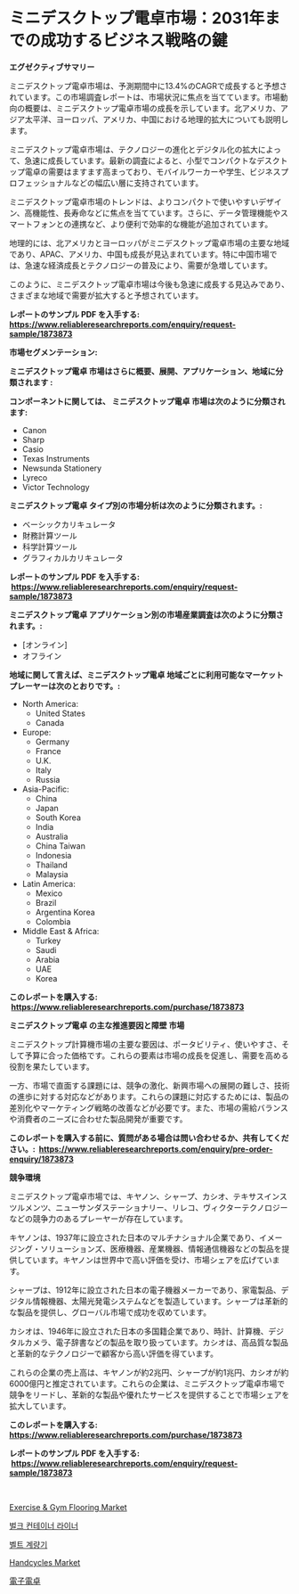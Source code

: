 <p><h1>ミニデスクトップ電卓市場：2031年までの成功するビジネス戦略の鍵</h1></p><p><strong>エグゼクティブサマリー</strong></p>
<p><p>ミニデスクトップ電卓市場は、予測期間中に13.4%のCAGRで成長すると予想されています。この市場調査レポートは、市場状況に焦点を当てています。市場動向の概要は、ミニデスクトップ電卓市場の成長を示しています。北アメリカ、アジア太平洋、ヨーロッパ、アメリカ、中国における地理的拡大についても説明します。</p><p>ミニデスクトップ電卓市場は、テクノロジーの進化とデジタル化の拡大によって、急速に成長しています。最新の調査によると、小型でコンパクトなデスクトップ電卓の需要はますます高まっており、モバイルワーカーや学生、ビジネスプロフェッショナルなどの幅広い層に支持されています。</p><p>ミニデスクトップ電卓市場のトレンドは、よりコンパクトで使いやすいデザイン、高機能性、長寿命などに焦点を当てています。さらに、データ管理機能やスマートフォンとの連携など、より便利で効率的な機能が追加されています。</p><p>地理的には、北アメリカとヨーロッパがミニデスクトップ電卓市場の主要な地域であり、APAC、アメリカ、中国も成長が見込まれています。特に中国市場では、急速な経済成長とテクノロジーの普及により、需要が急増しています。</p><p>このように、ミニデスクトップ電卓市場は今後も急速に成長する見込みであり、さまざまな地域で需要が拡大すると予想されています。</p></p>
<p><strong>レポートのサンプル PDF を入手する: <a href="https://www.reliableresearchreports.com/enquiry/request-sample/1873873">https://www.reliableresearchreports.com/enquiry/request-sample/1873873</a></strong></p>
<p><strong>市場セグメンテーション:</strong></p>
<p><strong> ミニデスクトップ電卓 市場はさらに概要、展開、アプリケーション、地域に分類されます :</strong></p>
<p><strong>コンポーネントに関しては、 ミニデスクトップ電卓 市場は次のように分類されます: &nbsp;</strong></p>
<p><ul><li>Canon</li><li>Sharp</li><li>Casio</li><li>Texas Instruments</li><li>Newsunda Stationery</li><li>Lyreco</li><li>Victor Technology</li></ul></p>
<p><strong> ミニデスクトップ電卓 タイプ別の市場分析は次のように分類されます。:</strong></p>
<p><ul><li>ベーシックカリキュレータ</li><li>財務計算ツール</li><li>科学計算ツール</li><li>グラフィカルカリキュレータ</li></ul></p>
<p><strong>レポートのサンプル PDF を入手する: &nbsp;<a href="https://www.reliableresearchreports.com/enquiry/request-sample/1873873">https://www.reliableresearchreports.com/enquiry/request-sample/1873873</a></strong></p>
<p><strong> ミニデスクトップ電卓 アプリケーション別の市場産業調査は次のように分類されます。:</strong></p>
<p><ul><li>[オンライン]</li><li>オフライン</li></ul></p>
<p><strong>地域に関して言えば、ミニデスクトップ電卓 地域ごとに利用可能なマーケットプレーヤーは次のとおりです。:</strong></p>
<p><ul>
    <li>
        North America:
        <ul>
            <li>United States</li>
            <li>Canada</li>
        </ul>
    </li>
    <li>
        Europe:
        <ul>
            <li>Germany</li>
            <li>France</li>
            <li>U.K.</li>
            <li>Italy</li>
            <li>Russia</li>
        </ul>
    </li>
    <li>
        Asia-Pacific:
        <ul>
            <li>China</li>
            <li>Japan</li>
            <li>South Korea</li>
            <li>India</li>
            <li>Australia</li>
            <li>China Taiwan</li>
            <li>Indonesia</li>
            <li>Thailand</li>
            <li>Malaysia</li>
        </ul>
    </li>
    <li>
        Latin America:
        <ul>
            <li>Mexico</li>
            <li>Brazil</li>
            <li>Argentina Korea</li>
            <li>Colombia</li>
        </ul>
    </li>
    <li>
        Middle East & Africa:
        <ul>
            <li>Turkey</li>
            <li>Saudi</li>
            <li>Arabia</li>
            <li>UAE</li>
            <li>Korea</li>
        </ul>
    </li>
    </ul></p>
<p><strong>このレポートを購入する: &nbsp;<a href="https://www.reliableresearchreports.com/purchase/1873873">https://www.reliableresearchreports.com/purchase/1873873</a></strong></p>
<p><strong>ミニデスクトップ電卓 の主な推進要因と障壁 市場</strong></p>
<p><p>ミニデスクトップ計算機市場の主要な要因は、ポータビリティ、使いやすさ、そして予算に合った価格です。これらの要素は市場の成長を促進し、需要を高める役割を果たしています。</p><p>一方、市場で直面する課題には、競争の激化、新興市場への展開の難しさ、技術の進歩に対する対応などがあります。これらの課題に対応するためには、製品の差別化やマーケティング戦略の改善などが必要です。また、市場の需給バランスや消費者のニーズに合わせた製品開発が重要です。</p></p>
<p><strong>このレポートを購入する前に、質問がある場合は問い合わせるか、共有してください。:&nbsp; <a href="https://www.reliableresearchreports.com/enquiry/pre-order-enquiry/1873873">https://www.reliableresearchreports.com/enquiry/pre-order-enquiry/1873873</a></strong></p>
<p><strong>競争環境</strong></p>
<p><p>ミニデスクトップ電卓市場では、キヤノン、シャープ、カシオ、テキサスインスツルメンツ、ニューサンダステーショナリー、リレコ、ヴィクターテクノロジーなどの競争力のあるプレーヤーが存在しています。</p><p>キヤノンは、1937年に設立された日本のマルチナショナル企業であり、イメージング・ソリューションズ、医療機器、産業機器、情報通信機器などの製品を提供しています。キヤノンは世界中で高い評価を受け、市場シェアを広げています。</p><p>シャープは、1912年に設立された日本の電子機器メーカーであり、家電製品、デジタル情報機器、太陽光発電システムなどを製造しています。シャープは革新的な製品を提供し、グローバル市場で成功を収めています。</p><p>カシオは、1946年に設立された日本の多国籍企業であり、時計、計算機、デジタルカメラ、電子辞書などの製品を取り扱っています。カシオは、高品質な製品と革新的なテクノロジーで顧客から高い評価を得ています。</p><p>これらの企業の売上高は、キヤノンが約2兆円、シャープが約1兆円、カシオが約6000億円と推定されています。これらの企業は、ミニデスクトップ電卓市場で競争をリードし、革新的な製品や優れたサービスを提供することで市場シェアを拡大しています。</p></p>
<p><strong>このレポートを購入する: &nbsp; <a href="https://www.reliableresearchreports.com/purchase/1873873">https://www.reliableresearchreports.com/purchase/1873873</a></strong></p>
<p><strong>レポートのサンプル PDF を入手する: &nbsp;<a href="https://www.reliableresearchreports.com/enquiry/request-sample/1873873">https://www.reliableresearchreports.com/enquiry/request-sample/1873873</a></strong><strong></strong></p>
<p>&nbsp;</p>
<p><p><a href="https://github.com/RickHolmes3/Market-Research-Report-List-4/blob/main/exercise-gym-flooring-market.md">Exercise & Gym Flooring Market</a></p><p><a href="https://github.com/crfsywufhm81415/Market-Research-Report-List-1/blob/main/98462352518.md">벌크 컨테이너 라이너</a></p><p><a href="https://medium.com/@percyhagernes9778/%EB%B2%A8%ED%8A%B8-%EA%B3%84%EB%9F%89%EA%B8%B0-%EC%8B%9C%EC%9E%A5-%EC%84%B1%EA%B3%B5%EC%A0%81%EC%9D%B8-%EB%B9%84%EC%A6%88%EB%8B%88%EC%8A%A4-%EC%A0%84%EB%9E%B5%EC%9D%98-%ED%95%B5%EC%8B%AC-2031%EB%85%84%EA%B9%8C%EC%A7%80-%EC%98%88%EC%B8%A1-659a5d1c7eba">벨트 계량기</a></p><p><a href="https://github.com/Alonsoolds3wq1d81czn8rbol/Market-Research-Report-List-1/blob/main/handcycles-market.md">Handcycles Market</a></p><p><a href="https://github.com/cnnriuez22368/Market-Research-Report-List-1/blob/main/36783652887.md">電子電卓</a></p></p>
